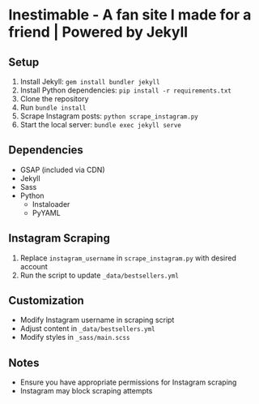 # Inestimable - A fan site I made for a friend | Powered by Jekyll

## Setup
1. Install Jekyll: `gem install bundler jekyll`
2. Install Python dependencies: `pip install -r requirements.txt`
3. Clone the repository
4. Run `bundle install`
5. Scrape Instagram posts: `python scrape_instagram.py`
6. Start the local server: `bundle exec jekyll serve`

## Dependencies
- GSAP (included via CDN)
- Jekyll
- Sass
- Python
  - Instaloader
  - PyYAML

## Instagram Scraping
1. Replace `instagram_username` in `scrape_instagram.py` with desired account
2. Run the script to update `_data/bestsellers.yml`

## Customization
- Modify Instagram username in scraping script
- Adjust content in `_data/bestsellers.yml`
- Modify styles in `_sass/main.scss`

## Notes
- Ensure you have appropriate permissions for Instagram scraping
- Instagram may block scraping attempts
